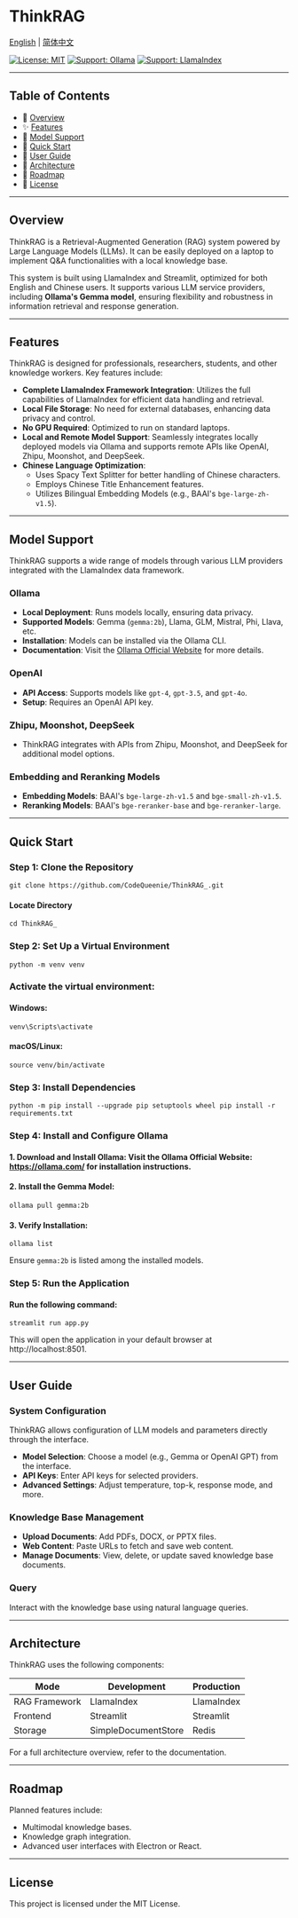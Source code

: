 # ThinkRAG

[English](./README_en.md) | [简体中文](./README.md)

[![License: MIT](https://img.shields.io/badge/License-MIT-yellow.svg)](./LICENSE)
[![Support: Ollama](https://img.shields.io/badge/Support-Ollama-green.svg)](https://ollama.com/)
[![Support: LlamaIndex](https://img.shields.io/badge/Support-LlamaIndex-purple.svg)](https://www.llamaindex.ai/)

---

## Table of Contents
- 🤔 [Overview](#overview)
- ✨ [Features](#features)
- 🧸 [Model Support](#model-support)
- 🛫 [Quick Start](#quick-start)
- 📖 [User Guide](#user-guide)
- 🔬 [Architecture](#architecture)
- 📜 [Roadmap](#roadmap)
- 📄 [License](#license)

---

## Overview

ThinkRAG is a Retrieval-Augmented Generation (RAG) system powered by Large Language Models (LLMs). It can be easily deployed on a laptop to implement Q&A functionalities with a local knowledge base.

This system is built using LlamaIndex and Streamlit, optimized for both English and Chinese users. It supports various LLM service providers, including **Ollama's Gemma model**, ensuring flexibility and robustness in information retrieval and response generation.

---

## Features

ThinkRAG is designed for professionals, researchers, students, and other knowledge workers. Key features include:

- **Complete LlamaIndex Framework Integration**:
  Utilizes the full capabilities of LlamaIndex for efficient data handling and retrieval.
- **Local File Storage**:
  No need for external databases, enhancing data privacy and control.
- **No GPU Required**:
  Optimized to run on standard laptops.
- **Local and Remote Model Support**:
  Seamlessly integrates locally deployed models via Ollama and supports remote APIs like OpenAI, Zhipu, Moonshot, and DeepSeek.
- **Chinese Language Optimization**:
  - Uses Spacy Text Splitter for better handling of Chinese characters.
  - Employs Chinese Title Enhancement features.
  - Utilizes Bilingual Embedding Models (e.g., BAAI's `bge-large-zh-v1.5`).

---

## Model Support

ThinkRAG supports a wide range of models through various LLM providers integrated with the LlamaIndex data framework.

### Ollama
- **Local Deployment**: Runs models locally, ensuring data privacy.
- **Supported Models**: Gemma (`gemma:2b`), Llama, GLM, Mistral, Phi, Llava, etc.
- **Installation**: Models can be installed via the Ollama CLI.
- **Documentation**: Visit the [Ollama Official Website](https://ollama.com/) for more details.

### OpenAI
- **API Access**: Supports models like `gpt-4`, `gpt-3.5`, and `gpt-4o`.
- **Setup**: Requires an OpenAI API key.

### Zhipu, Moonshot, DeepSeek
- ThinkRAG integrates with APIs from Zhipu, Moonshot, and DeepSeek for additional model options.

### Embedding and Reranking Models
- **Embedding Models**: BAAI's `bge-large-zh-v1.5` and `bge-small-zh-v1.5`.
- **Reranking Models**: BAAI's `bge-reranker-base` and `bge-reranker-large`.

---

## Quick Start

### Step 1: Clone the Repository
	git clone https://github.com/CodeQueenie/ThinkRAG_.git

#### Locate Directory
	cd ThinkRAG_


### Step 2: Set Up a Virtual Environment
	python -m venv venv

### Activate the virtual environment:
#### Windows:
	venv\Scripts\activate
#### macOS/Linux:
	source venv/bin/activate

### Step 3: Install Dependencies
	python -m pip install --upgrade pip setuptools wheel pip install -r requirements.txt


### Step 4: Install and Configure Ollama
#### 1. Download and Install Ollama: Visit the Ollama Official Website: https://ollama.com/ for installation instructions.

#### 2. Install the Gemma Model:
	ollama pull gemma:2b


#### 3. Verify Installation:
	ollama list

Ensure `gemma:2b` is listed among the installed models.

### Step 5: Run the Application
#### Run the following command:
	streamlit run app.py

This will open the application in your default browser at http://localhost:8501.

---

## User Guide

### System Configuration
ThinkRAG allows configuration of LLM models and parameters directly through the interface.

- **Model Selection**: Choose a model (e.g., Gemma or OpenAI GPT) from the interface.
- **API Keys**: Enter API keys for selected providers.
- **Advanced Settings**: Adjust temperature, top-k, response mode, and more.

### Knowledge Base Management
- **Upload Documents**: Add PDFs, DOCX, or PPTX files.
- **Web Content**: Paste URLs to fetch and save web content.
- **Manage Documents**: View, delete, or update saved knowledge base documents.

### Query
Interact with the knowledge base using natural language queries.

---

## Architecture

ThinkRAG uses the following components:

| Mode         | Development | Production |
|--------------|-------------|------------|
| RAG Framework| LlamaIndex  | LlamaIndex |
| Frontend     | Streamlit   | Streamlit  |
| Storage      | SimpleDocumentStore | Redis |

For a full architecture overview, refer to the documentation.

---

## Roadmap

Planned features include:

- Multimodal knowledge bases.
- Knowledge graph integration.
- Advanced user interfaces with Electron or React.

---

## License

This project is licensed under the MIT License.
